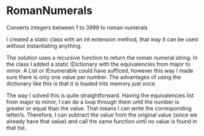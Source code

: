# RomanNumerals
Converts integers between 1 to 3999 to roman numerals

I created a static class with an int extension method, that way it can be used without instantiating anything. 

The solution uses a recursive function to return the roman numeral string. In the class I added a static IDictionary with the equivalencies from major to minor. A List or IEnumerable could have sufficed, however this way I made sure there is only one value per number. The advantages of using the dictionary like this is that it is loaded into memory just once.

The way I solved this is quite straightforward. Having the equivalencies list from major to minor, I can do a loop through them until the number is greater or equal than the value. That means I can write the corresponding letter/s. Therefore, I can subtract the value from the original value (since we already have that value) and call the same function until no value is found in that list.
